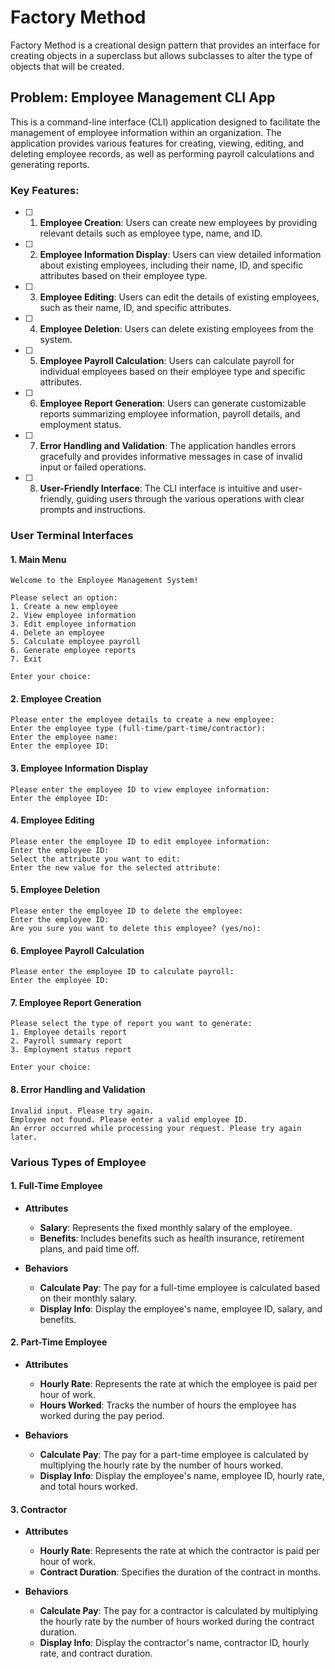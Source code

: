# Factory Method

Factory Method is a creational design pattern that provides an interface for creating objects in a superclass but allows subclasses to alter the type of objects that will be created.

## Problem: Employee Management CLI App

This is a command-line interface (CLI) application designed to facilitate the management of employee information within an organization. The application provides various features for creating, viewing, editing, and deleting employee records, as well as performing payroll calculations and generating reports.

### Key Features:

- [ ] 1. **Employee Creation**: Users can create new employees by providing relevant details such as employee type, name, and ID.
- [ ] 2. **Employee Information Display**: Users can view detailed information about existing employees, including their name, ID, and specific attributes based on their employee type.
- [ ] 3. **Employee Editing**: Users can edit the details of existing employees, such as their name, ID, and specific attributes.
- [ ] 4. **Employee Deletion**: Users can delete existing employees from the system.
- [ ] 5. **Employee Payroll Calculation**: Users can calculate payroll for individual employees based on their employee type and specific attributes.
- [ ] 6. **Employee Report Generation**: Users can generate customizable reports summarizing employee information, payroll details, and employment status.
- [ ] 7. **Error Handling and Validation**: The application handles errors gracefully and provides informative messages in case of invalid input or failed operations.
- [ ] 8. **User-Friendly Interface**: The CLI interface is intuitive and user-friendly, guiding users through the various operations with clear prompts and instructions.

### User Terminal Interfaces

#### 1. Main Menu
```
Welcome to the Employee Management System!

Please select an option:
1. Create a new employee
2. View employee information
3. Edit employee information
4. Delete an employee
5. Calculate employee payroll
6. Generate employee reports
7. Exit

Enter your choice:
```

#### 2. Employee Creation
```
Please enter the employee details to create a new employee:
Enter the employee type (full-time/part-time/contractor):
Enter the employee name:
Enter the employee ID:
```

#### 3. Employee Information Display
```
Please enter the employee ID to view employee information:
Enter the employee ID:
```

#### 4. Employee Editing
```
Please enter the employee ID to edit employee information:
Enter the employee ID:
Select the attribute you want to edit:
Enter the new value for the selected attribute:
```

#### 5. Employee Deletion
```
Please enter the employee ID to delete the employee:
Enter the employee ID:
Are you sure you want to delete this employee? (yes/no):
```

#### 6. Employee Payroll Calculation
```
Please enter the employee ID to calculate payroll:
Enter the employee ID:
```

#### 7. Employee Report Generation
```
Please select the type of report you want to generate:
1. Employee details report
2. Payroll summary report
3. Employment status report

Enter your choice:
```

#### 8. Error Handling and Validation
```
Invalid input. Please try again.
Employee not found. Please enter a valid employee ID.
An error occurred while processing your request. Please try again later.
```

### Various Types of Employee

#### 1. Full-Time Employee

- **Attributes**
  - **Salary**: Represents the fixed monthly salary of the employee.
  - **Benefits**: Includes benefits such as health insurance, retirement plans, and paid time off.
  
- **Behaviors**
  - **Calculate Pay**: The pay for a full-time employee is calculated based on their monthly salary.
  - **Display Info**: Display the employee's name, employee ID, salary, and benefits.

#### 2. Part-Time Employee

- **Attributes**
  - **Hourly Rate**: Represents the rate at which the employee is paid per hour of work.
  - **Hours Worked**: Tracks the number of hours the employee has worked during the pay period.
  
- **Behaviors**
  - **Calculate Pay**: The pay for a part-time employee is calculated by multiplying the hourly rate by the number of hours worked.
  - **Display Info**: Display the employee's name, employee ID, hourly rate, and total hours worked.

#### 3. Contractor

- **Attributes**
  - **Hourly Rate**: Represents the rate at which the contractor is paid per hour of work.
  - **Contract Duration**: Specifies the duration of the contract in months.
  
- **Behaviors**
  - **Calculate Pay**: The pay for a contractor is calculated by multiplying the hourly rate by the number of hours worked during the contract duration.
  - **Display Info**: Display the contractor's name, contractor ID, hourly rate, and contract duration.
